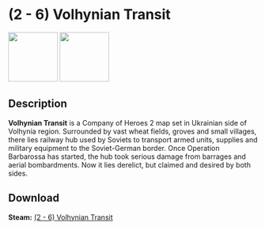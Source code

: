 # (2 - 6) Volhynian Transit

<img src="https://steamuserimages-a.akamaihd.net/ugc/922543146714290341/4C0CCA10FF3D96B6CB42E62219C40CE808544F04/" width="100" height="100"> <img src="https://steamuserimages-a.akamaihd.net/ugc/922543146714362068/5CFEC9B87D9E5BCB6A0110659B9D9407ECFCC474/" width="100" height="100">

## Description
**Volhynian Transit** is a Company of Heroes 2 map set in Ukrainian side of Volhynia region. Surrounded by vast wheat fields, groves and small villages, there lies railway hub used by Soviets to transport armed units, supplies and military equipment to the Soviet-German border. Once Operation Barbarossa has started, the hub took serious damage from barrages and aerial bombardments. Now it lies derelict, but claimed and desired by both sides.

## Download

 **Steam:** [(2 - 6) Volhynian Transit](https://steamcommunity.com/sharedfiles/filedetails/?id=1250754845)
